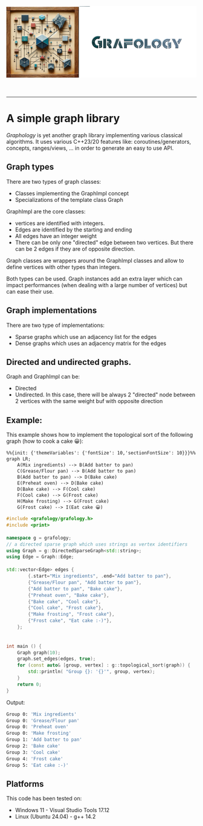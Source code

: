<div align="center">
	<img 
		src="docs/imgs/logo.png" 
		alt="Répétiteur logo"
		width="600em"
		/>
</div>
<br/>
<br/>
<hr/>

# A simple graph library
*Graphology* is yet another graph library implementing various classical algorithms. It uses various C++23/20 features like: coroutines/generators, concepts, ranges/views, ... in order to generate an easy to use API.

## Graph types
There are two types of graph classes:
- Classes implementing the GraphImpl concept
- Specializations of the template class Graph

GraphImpl are the core classes:
- vertices are identified with integers. 
- Edges are identified by the starting and ending
- All edges have an integer weight
- There can be only one "directed" edge between two vertices. But there can be 2 edges if they are of opposite direction.

Graph classes are wrappers around the GraphImpl classes and allow to define vertices with other types than integers.

Both types can be used. Graph instances add an extra layer which can impact performances (when dealing with a large number of vertices) but can ease their use.

## Graph implementations
There are two type of implementations:
- Sparse graphs which use an adjacency list for the edges
- Dense graphs which uses an adjacency matrix for the edges

## Directed and undirected graphs.
Graph and GraphImpl can be:
- Directed
- Undirected. In this case, there will be always 2 "directed" node between 2 vertices with the same weight buf with opposite direction

## Example: 

This example shows how to implement the topological sort of the following graph (how to cook a cake 😀):

```mermaid
%%{init: {'themeVariables': {'fontSize': 10,'sectionFontSize': 10}}}%%
graph LR;
    A(Mix ingredients) --> B(Add batter to pan) 
    C(Grease/Flour pan) --> B(Add batter to pan) 
    B(Add batter to pan) --> D(Bake cake) 
    E(Preheat oven) --> D(Bake cake) 
    D(Bake cake) --> F(Cool cake) 
    F(Cool cake) --> G(Frost cake) 
    H(Make frosting) --> G(Frost cake) 
    G(Frost cake) --> I(Eat cake 😀) 
```

```C++
#include <grafology/grafology.h>
#include <print>

namespace g = grafology;
// a directed sparse graph which uses strings as vertex identifiers
using Graph = g::DirectedSparseGraph<std::string>;
using Edge = Graph::Edge;

std::vector<Edge> edges {
        {.start="Mix ingredients", .end="Add batter to pan"}, 
        {"Grease/Flour pan", "Add batter to pan"}, 
        {"Add batter to pan", "Bake cake"}, 
        {"Preheat oven", "Bake cake"}, 
        {"Bake cake", "Cool cake"}, 
        {"Cool cake", "Frost cake"}, 
        {"Make frosting", "Frost cake"}, 
        {"Frost cake", "Eat cake :-)"}, 
    };


int main () {
    Graph graph(10);
    graph.set_edges(edges, true);
    for (const auto& [group, vertex] : g::topological_sort(graph)) {
        std::println( "Group {}: '{}'", group, vertex);
    }
    return 0;
}
```
Output:
```bash
Group 0: 'Mix ingredients'
Group 0: 'Grease/Flour pan'
Group 0: 'Preheat oven'
Group 0: 'Make frosting'
Group 1: 'Add batter to pan'
Group 2: 'Bake cake'
Group 3: 'Cool cake'
Group 4: 'Frost cake'
Group 5: 'Eat cake :-)'
```

## Platforms
This code has been tested on:
- Windows 11 - Visual Studio Tools 17.12
- Linux (Ubuntu 24.04) - g++ 14.2
